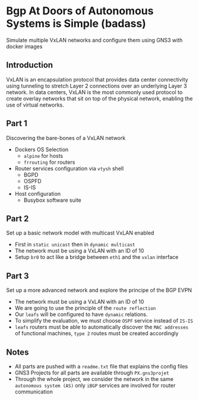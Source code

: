 # Bgp At Doors of Autonomous Systems is Simple (badass)
Simulate multiple VxLAN networks and configure them using GNS3 with docker images
## Introduction
VxLAN is an encapsulation protocol that provides data center connectivity using tunneling to stretch Layer 2 connections over an underlying Layer 3 network. In data centers, VxLAN is the most commonly used protocol to create overlay networks that sit on top of the physical network, enabling the use of virtual networks.
## Part 1
Discovering the bare-bones of a VxLAN network
- Dockers OS Selection
	- `alpine` for hosts
	- `frrouting` for routers
- Router services configuration via `vtysh` shell
	- BGPD
	- OSPFD
	- IS-IS
- Host configuration
	- Busybox software suite
## Part 2
Set up a basic network model with multicast VxLAN enabled
- First in `static unicast` then in `dynamic multicast`
- The network must be using a VxLAN with an ID of 10
- Setup `br0` to act like a bridge between `eth1` and the `vxlan` interface
## Part 3
Set up a more advanced network and explore the principe of the BGP EVPN
- The network must be using a VxLAN with an ID of 10
- We are going to use the principle of the `route reflection`
- Our `leafs` will be configured to have `dynamic` relations.
- To simplify the evaluation, we must choose `OSPF` service instead of `IS-IS`
- `leafs` routers must be able to automatically discover the `MAC addresses` of functional machines, `type 2` routes must be created accordingly

## Notes
- All parts are pushed with a `readme.txt` file that explains the config files
- GNS3 Projects for all parts are available through `PX.gns3projet`
- Through the whole project, we consider the network in the same `autonomous system (AS)` only `iBGP` services are involved for router communication
